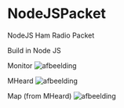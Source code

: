 # NodeJSPacket
NodeJS Ham Radio Packet

Build in Node JS

Monitor
![afbeelding](https://i.gyazo.com/afdd00d5f3eb70dc1432e2a41d75ab0a.png)

MHeard
![afbeelding](https://i.gyazo.com/4e7e950cd7fae377a0ac6beee0ba4608.png)

Map (from MHeard)
![afbeelding](https://i.gyazo.com/3fc83dac7ee3be2025e4c6a2c1bc09a2.png)
